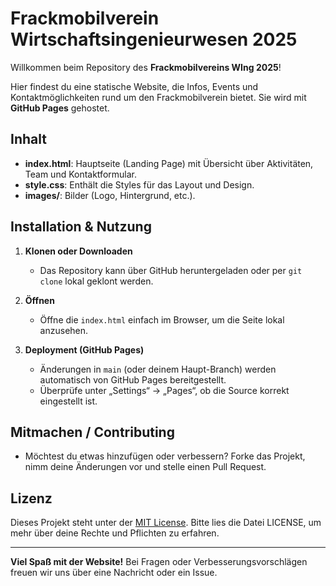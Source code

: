 # Frackmobilverein Wirtschaftsingenieurwesen 2025

Willkommen beim Repository des **Frackmobilvereins WIng 2025**!

Hier findest du eine statische Website, die Infos, Events und Kontaktmöglichkeiten rund um den Frackmobilverein bietet. Sie wird mit **GitHub Pages** gehostet.

## Inhalt

- **index.html**: Hauptseite (Landing Page) mit Übersicht über Aktivitäten, Team und Kontaktformular.
- **style.css**: Enthält die Styles für das Layout und Design.
- **images/**: Bilder (Logo, Hintergrund, etc.).

## Installation & Nutzung

1. **Klonen oder Downloaden**  
   - Das Repository kann über GitHub heruntergeladen oder per `git clone` lokal geklont werden.

2. **Öffnen**  
   - Öffne die `index.html` einfach im Browser, um die Seite lokal anzusehen.

3. **Deployment (GitHub Pages)**  
   - Änderungen in `main` (oder deinem Haupt-Branch) werden automatisch von GitHub Pages bereitgestellt.  
   - Überprüfe unter „Settings“ → „Pages“, ob die Source korrekt eingestellt ist.

## Mitmachen / Contributing

- Möchtest du etwas hinzufügen oder verbessern? Forke das Projekt, nimm deine Änderungen vor und stelle einen Pull Request.

## Lizenz

Dieses Projekt steht unter der [MIT License](LICENSE). Bitte lies die Datei LICENSE, um mehr über deine Rechte und Pflichten zu erfahren.

---

**Viel Spaß mit der Website!** Bei Fragen oder Verbesserungsvorschlägen freuen wir uns über eine Nachricht oder ein Issue.
